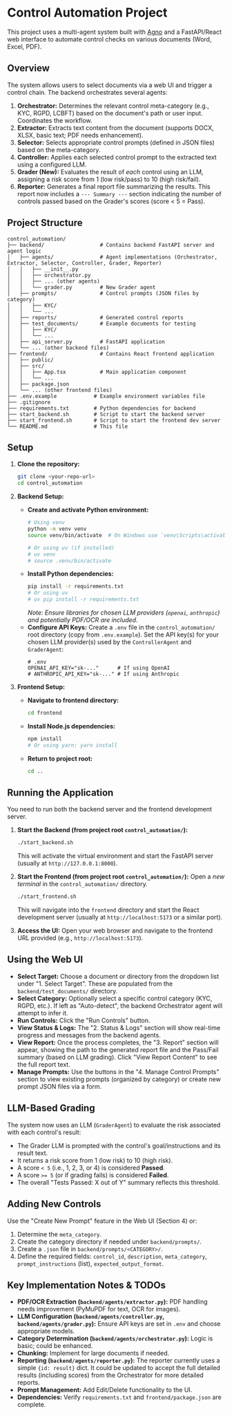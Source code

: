 # Control Automation Project

This project uses a multi-agent system built with [Agno](https://docs.agno.com/) and a FastAPI/React web interface to automate control checks on various documents (Word, Excel, PDF).

## Overview

The system allows users to select documents via a web UI and trigger a control chain. The backend orchestrates several agents:

1.  **Orchestrator:** Determines the relevant control meta-category (e.g., KYC, RGPD, LCBFT) based on the document's path or user input. Coordinates the workflow.
2.  **Extractor:** Extracts text content from the document (supports DOCX, XLSX, basic text; PDF needs enhancement).
3.  **Selector:** Selects appropriate control prompts (defined in JSON files) based on the meta-category.
4.  **Controller:** Applies each selected control prompt to the extracted text using a configured LLM.
5.  **Grader (New):** Evaluates the result of *each* control using an LLM, assigning a risk score from 1 (low risk/pass) to 10 (high risk/fail).
6.  **Reporter:** Generates a final report file summarizing the results. This report now includes a `--- Summary ---` section indicating the number of controls passed based on the Grader's scores (score < 5 = Pass).

## Project Structure

```
control_automation/
├── backend/                  # Contains backend FastAPI server and agent logic
│   ├── agents/               # Agent implementations (Orchestrator, Extractor, Selector, Controller, Grader, Reporter)
│   │   ├── __init__.py
│   │   ├── orchestrator.py
│   │   ├── ... (other agents)
│   │   └── grader.py         # New Grader agent
│   ├── prompts/              # Control prompts (JSON files by category)
│   │   ├── KYC/
│   │   └── ...
│   ├── reports/              # Generated control reports
│   ├── test_documents/       # Example documents for testing
│   │   ├── KYC/
│   │   └── ...
│   ├── api_server.py         # FastAPI application
│   └── ... (other backend files)
├── frontend/                 # Contains React frontend application
│   ├── public/
│   ├── src/
│   │   ├── App.tsx           # Main application component
│   │   └── ...
│   ├── package.json
│   └── ... (other frontend files)
├── .env.example            # Example environment variables file
├── .gitignore
├── requirements.txt        # Python dependencies for backend
├── start_backend.sh        # Script to start the backend server
├── start_frontend.sh       # Script to start the frontend dev server
└── README.md               # This file
```

## Setup

1.  **Clone the repository:**
    ```bash
    git clone <your-repo-url>
    cd control_automation
    ```

2.  **Backend Setup:**
    *   **Create and activate Python environment:**
        ```bash
        # Using venv
        python -m venv venv
        source venv/bin/activate  # On Windows use `venv\Scripts\activate`

        # Or using uv (if installed)
        # uv venv
        # source .venv/bin/activate
        ```
    *   **Install Python dependencies:**
        ```bash
        pip install -r requirements.txt
        # Or using uv
        # uv pip install -r requirements.txt
        ```
        *Note: Ensure libraries for chosen LLM providers (`openai`, `anthropic`) and potentially PDF/OCR are included.*
    *   **Configure API Keys:** Create a `.env` file in the `control_automation/` root directory (copy from `.env.example`). Set the API key(s) for your chosen LLM provider(s) used by the `ControllerAgent` and `GraderAgent`:
        ```dotenv
        # .env
        OPENAI_API_KEY="sk-..."      # If using OpenAI
        # ANTHROPIC_API_KEY="sk-..." # If using Anthropic
        ```

3.  **Frontend Setup:**
    *   **Navigate to frontend directory:**
        ```bash
        cd frontend
        ```
    *   **Install Node.js dependencies:**
        ```bash
        npm install
        # Or using yarn: yarn install
        ```
    *   **Return to project root:**
        ```bash
        cd ..
        ```

## Running the Application

You need to run both the backend server and the frontend development server.

1.  **Start the Backend (from project root `control_automation/`):**
    ```bash
    ./start_backend.sh
    ```
    This will activate the virtual environment and start the FastAPI server (usually at `http://127.0.0.1:8000`).

2.  **Start the Frontend (from project root `control_automation/`):**
    Open a *new terminal* in the `control_automation/` directory.
    ```bash
    ./start_frontend.sh
    ```
    This will navigate into the `frontend` directory and start the React development server (usually at `http://localhost:5173` or a similar port).

3.  **Access the UI:** Open your web browser and navigate to the frontend URL provided (e.g., `http://localhost:5173`).

## Using the Web UI

*   **Select Target:** Choose a document or directory from the dropdown list under "1. Select Target". These are populated from the `backend/test_documents/` directory.
*   **Select Category:** Optionally select a specific control category (KYC, RGPD, etc.). If left as "Auto-detect", the backend Orchestrator agent will attempt to infer it.
*   **Run Controls:** Click the "Run Controls" button.
*   **View Status & Logs:** The "2. Status & Logs" section will show real-time progress and messages from the backend agents.
*   **View Report:** Once the process completes, the "3. Report" section will appear, showing the path to the generated report file and the Pass/Fail summary (based on LLM grading). Click "View Report Content" to see the full report text.
*   **Manage Prompts:** Use the buttons in the "4. Manage Control Prompts" section to view existing prompts (organized by category) or create new prompt JSON files via a form.

## LLM-Based Grading

The system now uses an LLM (`GraderAgent`) to evaluate the risk associated with each control's result:

*   The Grader LLM is prompted with the control's goal/instructions and its result text.
*   It returns a risk score from 1 (low risk) to 10 (high risk).
*   A score `< 5` (i.e., 1, 2, 3, or 4) is considered **Passed**.
*   A score `>= 5` (or if grading fails) is considered **Failed**.
*   The overall "Tests Passed: X out of Y" summary reflects this threshold.

## Adding New Controls

Use the "Create New Prompt" feature in the Web UI (Section 4) or:

1.  Determine the `meta_category`.
2.  Create the category directory if needed under `backend/prompts/`.
3.  Create a `.json` file in `backend/prompts/<CATEGORY>/`.
4.  Define the required fields: `control_id`, `description`, `meta_category`, `prompt_instructions` (list), `expected_output_format`.

## Key Implementation Notes & TODOs

*   **PDF/OCR Extraction (`backend/agents/extractor.py`):** PDF handling needs improvement (PyMuPDF for text, OCR for images).
*   **LLM Configuration (`backend/agents/controller.py`, `backend/agents/grader.py`):** Ensure API keys are set in `.env` and choose appropriate models.
*   **Category Determination (`backend/agents/orchestrator.py`):** Logic is basic; could be enhanced.
*   **Chunking:** Implement for large documents if needed.
*   **Reporting (`backend/agents/reporter.py`):** The reporter currently uses a simple `{id: result}` dict. It could be updated to accept the full detailed results (including scores) from the Orchestrator for more detailed reports.
*   **Prompt Management:** Add Edit/Delete functionality to the UI.
*   **Dependencies:** Verify `requirements.txt` and `frontend/package.json` are complete.
